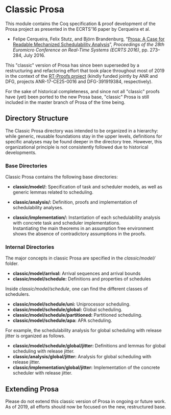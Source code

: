 # Classic Prosa

This module contains the Coq specification & proof development of the Prosa project as presented in the ECRTS'16 paper by Cerqueira et al. 

- Felipe Cerqueira, Felix Stutz, and Björn Brandenburg, “[Prosa: A Case for Readable Mechanized Schedulability Analysis](https://www.mpi-sws.org/~bbb/papers/pdf/ecrts16f.pdf)”, *Proceedings of the 28th Euromicro Conference on Real-Time Systems (ECRTS 2016)*, pp. 273–284, July 2016.

This "classic" version of Prosa has since been superseded by a restructuring and refactoring effort that took place throughout most of 2019 in the context of the [RT-Proofs project](https://rt-proofs.inria.fr/) (kindly funded jointly by ANR and DFG, projects ANR-17-CE25-0016 and DFG-391919384, respectively).

For the sake of historical completeness, and since not all "classic" proofs have (yet) been ported to the new Prosa base, "classic" Prosa is still included in the master branch of Prosa of the time being.

## Directory Structure

The Classic Prosa directory was intended to be organized in a hierarchy: while generic, reusable foundations stay in the upper levels, definitions for specific analyses may be found deeper in the directory tree. However, this organizational principle is not consistently followed due to historical developments. 

### Base Directories

Classic Prosa contains the following base directories:

- **classic/model/:** Specification of task and scheduler models, as well as generic lemmas related to scheduling.
	  
- **classic/analysis/:** Definition, proofs and implementation of schedulability analyses.

- **classic/implementation/:** Instantiation of each schedulability analysis with concrete task and scheduler implementations.  
Instantiating the main theorems in an assumption free environment shows the absence of contradictory assumptions in the proofs.

### Internal Directories

The major concepts in classic Prosa are specified in the *classic/model/* folder.

- **classic/model/arrival:** Arrival sequences and arrival bounds
- **classic/model/schedule:** Definitions and properties of schedules

Inside *classic/model/schedule*, one can find the different classes of schedulers.

- **classic/model/schedule/uni:** Uniprocessor scheduling.
- **classic/model/schedule/global:** Global scheduling.
- **classic/model/schedule/partitioned:** Partitioned scheduling.
- **classic/model/schedule/apa:** APA scheduling.

For example, the schedulability analysis for global scheduling with release jitter is organized as follows.

- **classic/model/schedule/global/jitter:** Definitions and lemmas for global scheduling with release jitter.
- **classic/analysis/global/jitter:** Analysis for global scheduling with release jitter.
- **classic/implementation/global/jitter:** Implementation of the concrete scheduler with release jitter. 

## Extending Prosa

Please do not extend this classic version of Prosa in ongoing or future work. As of 2019, all efforts should now be focused on the new, restructured base.
